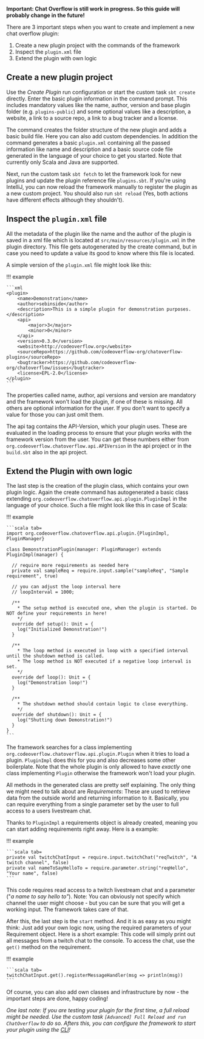 **Important: Chat Overflow is still work in progress. So this guide will probably change in the future!**

There are 3 important steps when you want to create and implement a new chat overflow plugin:

1. Create a new plugin project with the commands of the framework
2. Inspect the `plugin.xml` file
3. Extend the plugin with own logic

## Create a new plugin project

Use the *Create Plugin* run configuration or start the custom task `sbt create` directly. Enter the basic plugin information in the command prompt. This includes mandatory values like the name, author, version and base plugin folder (e.g. `plugins-public`) and some optional values like a description, a website, a link to a source repo, a link to a bug tracker and a license.

The command creates the folder structure of the new plugin and adds a basic build file. Here you can also add custom dependencies. In addition the command generates a basic `plugin.xml` containing all the passed information like name and description and a basic source code file generated in the language of your choice to get you started. Note that currently only Scala and Java are supported.

Next, run the custom task `sbt fetch` to let the framework look for new plugins and update the plugin reference file `plugins.sbt`. If you're using IntelliJ, you can now reload the framework manually to register the plugin as a new custom project. You should also run `sbt reload` (Yes, both actions have different effects although they shouldn't).

## Inspect the `plugin.xml` file

All the metadata of the plugin like the name and the author of the plugin is saved in a xml file which is located at `src/main/resources/plugin.xml` in the plugin directory. This file gets autogenerated by the create command, but in case you need to update a value its good to know where this file is located.

A simple version of the `plugin.xml` file might look like this:

!!! example

    ```xml
    <plugin>
        <name>Demonstration</name>
        <author>sebinside</author>
        <description>This is a simple plugin for demonstration purposes.</description>
        <api>
            <major>3</major>
            <minor>0</minor>
        </api>
        <version>0.3.0</version>
        <website>http://codeoverflow.org</website>
        <sourceRepo>https://github.com/codeoverflow-org/chatoverflow-plugins</sourceRepo>
        <bugtracker>https://github.com/codeoverflow-org/chatoverflow/issues</bugtracker>
        <license>EPL-2.0</license>
    </plugin>
    ```

The properties called name, author, api versions and version are mandatory and the framework won't load the plugin, if one of these is missing. All others are optional information for the user. If you don't want to specify a value for those you can just omit them.

The api tag contains the API-Version, which your plugin uses. These are evaluated in the loading process to ensure that your plugin works with the framework version from the user. You can get these numbers either from `org.codeoverflow.chatoverflow.api.APIVersion` in the api project or in the `build.sbt` also in the api project.

## Extend the Plugin with own logic

The last step is the creation of the plugin class, which contains your own plugin logic. Again the create command has autogenerated a basic class extending `org.codeoverflow.chatoverflow.api.plugin.PluginImpl` in the language of your choice. Such a file might look like this in case of Scala:

!!! example
    
    ```scala tab=
    import org.codeoverflow.chatoverflow.api.plugin.{PluginImpl, PluginManager}
    
    class DemonstrationPlugin(manager: PluginManager) extends PluginImpl(manager) {
    
      // require more requirements as needed here
      private val sampleReq = require.input.sample("sampleReq", "Sample requirement", true)
    
      // you can adjust the loop interval here
      // loopInterval = 1000;
    
      /**
        * The setup method is executed one, when the plugin is started. Do NOT define your requirements in here!
        */
      override def setup(): Unit = {
        log("Initialized Demonstration!")
      }
        
      /**
        * The loop method is executed in loop with a specified interval until the shutdown method is called.
        * The loop method is NOT executed if a negative loop interval is set.
        */
      override def loop(): Unit = {
        log("Demonstration loop!")
      }
    
      /**
        * The shutdown method should contain logic to close everything.
        */
      override def shutdown(): Unit = {
        log("Shutting down Demonstration!")
      }
    }
    ```

The framework searches for a class implementing `org.codeoverflow.chatoverflow.api.plugin.Plugin` when it tries to load a plugin. `PluginImpl` does this for you and also decreases some other boilerplate. Note that the whole plugin is only allowed to have *exactly* one class implementing `Plugin` otherwise the framework won't load your plugin.

All methods in the generated class are pretty self explaining. The only thing we might need to talk about are *Requirements*: These are used to retrieve data from the outside world and returning information to it. Basically, you can require everything from a single parameter set by the user to full access to a users livestream chat.

Thanks to `PluginImpl` a requirements object is already created, meaning you can start adding requirements right away. Here is a example:

!!! example

    ```scala tab=
    private val twitchChatInput = require.input.twitchChat("reqTwitch", "A twitch channel", false)
    private val nameToSayHelloTo = require.parameter.string("reqHello", "Your name", false)
    ```

This code requires read access to a twitch livestream chat and a parameter ("*a name to say hello to"*). Note: You can obviously not specify which channel the user might choose - but you can be sure that you will get a working input. The framework takes care of that.

After this, the last step is the `start` method. And it is as easy as you might think: Just add your own logic now, using the required parameters of your Requirement object. Here is a short example: This code will simply print out all messages from a twitch chat to the console. To access the chat, use the `get()` method on the requirement.

!!! example

    ```scala tab=
    twitchChatInput.get().registerMessageHandler(msg => println(msg))
    ```

Of course, you can also add own classes and infrastructure by now - the important steps are done, happy coding!

*One last note: If you are testing your plugin for the first time, a full reload might be needed. Use the custom task `[Advanced] Full Reload and run ChatOverflow` to do so. Afters this, you can configure the framework to start your plugin using the [CLI](/docs/usage/Using-the-CLI.md)!*
